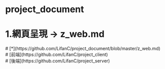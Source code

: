 # project_document
<h1>1.網頁呈現 -> z_web.md</h1>
# [*](https://github.com/LifanC/project_document/blob/master/z_web.md)
<br>
# [前端](https://github.com/LifanC/project_client)
<br>
# [後端](https://github.com/LifanC/project_server)